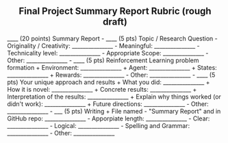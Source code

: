 <center><h2> Final Project Summary Report Rubric (rough draft)</h2></center>

\_\_\_\_ (20 points) Summary Report 
    - \_\_\_\_ (5 pts) Topic / Research Question
        - Originality / Creativity: \_\_\_\_\_\_\_\_\_\_\_\_\_\_\_
        - Meaningful: \_\_\_\_\_\_\_\_\_\_\_\_\_\_\_
        - Technicality level: \_\_\_\_\_\_\_\_\_\_\_\_\_\_\_
        - Appropriate Scope: \_\_\_\_\_\_\_\_\_\_\_\_\_\_\_
        - Other: \_\_\_\_\_\_\_\_\_\_\_\_\_\_\_
    - \_\_\_\_ (5 pts) Reinforcement Learning problem formation
        + Environment: \_\_\_\_\_\_\_\_\_\_\_\_\_\_\_
        + Agent: \_\_\_\_\_\_\_\_\_\_\_\_\_\_\_ 
        + States: \_\_\_\_\_\_\_\_\_\_\_\_\_\_\_
        + Rewards: \_\_\_\_\_\_\_\_\_\_\_\_\_\_\_
         - Other: \_\_\_\_\_\_\_\_\_\_\_\_\_\_\_
    - \_\_\_\_ (5 pts) Your unique approach and results
        + What you did: \_\_\_\_\_\_\_\_\_\_\_\_\_\_\_
        + How it is novel: \_\_\_\_\_\_\_\_\_\_\_\_\_\_\_
        + Concrete results: \_\_\_\_\_\_\_\_\_\_\_\_\_\_\_
        + Interpretation of the results: \_\_\_\_\_\_\_\_\_\_\_\_\_\_\_ 
        + Explain why things worked (or didn't work): \_\_\_\_\_\_\_\_\_\_\_\_\_\_\_ 
        + Future directions: \_\_\_\_\_\_\_\_\_\_\_\_\_\_\_
        - Other: \_\_\_\_\_\_\_\_\_\_\_\_\_\_\_
    - \_\_\_ (5 pts) Writing
        + File named - "Summary Report" and in GitHub repo: \_\_\_\_\_\_\_\_\_\_\_\_\_\_\_
        - Apporpiate length: \_\_\_\_\_\_\_\_\_\_\_\_\_\_\_
        - Clear: \_\_\_\_\_\_\_\_\_\_\_\_\_\_\_
        - Logical: \_\_\_\_\_\_\_\_\_\_\_\_\_\_\_
        - Spelling and Grammar: \_\_\_\_\_\_\_\_\_\_\_\_\_\_\_
        - Other: \_\_\_\_\_\_\_\_\_\_\_\_\_\_\_
